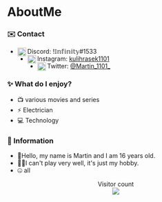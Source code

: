 # AboutMe


### ✉️ Contact 
- <img align="left" alt="Discord" width="20px" src="https://cdn.discordapp.com/emojis/1080527612943794186.webp?size=128&quality=lossless"/> Discord: !𝕀𝕟𝕗𝕚𝕟𝕚𝕥𝕪#1533
-  <img align="left" alt="Instagram" width="20px" src="https://cdn.discordapp.com/emojis/1080528469668151389.webp?size=128&quality=lossless"/> Instagram: [kulihrasek1101](https://www.instagram.com/kulihrasek1101/) 
- <img align="left" alt="Twitter" width="20px" src="https://cdn.discordapp.com/emojis/1080527623022714971.webp?size=128&quality=lossless"/> Twitter: [@Martin_1101_](https://twitter.com/Martin_1101_)

### ✨ What do I enjoy?
- 📺 various movies and series
- ⚡ Electrician
- 💻 Technology 

### 📄 Information
- 👋Hello, my name is Martin and I am 16 years old.
- 👨‍💻I can't play very well, it's just my hobby.
- 🤐 all

 
<p align="center"> 
  Visitor count<br>
  <img src="https://profile-counter.glitch.me/1101Martin1101/count.svg" />
</p>
